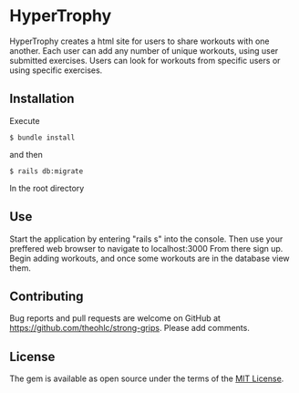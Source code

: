 # HyperTrophy

HyperTrophy creates a html site for users to share workouts with one another. Each user can add any number of unique workouts, using user submitted exercises. Users can look for workouts from specific users or using specific exercises.

## Installation

Execute 

    $ bundle install

and then

    $ rails db:migrate

In the root directory

## Use

Start the application by entering "rails s" into the console. Then use your preffered web browser to navigate to localhost:3000 From there sign up. Begin adding workouts, and once some workouts are in the database view them. 

## Contributing

Bug reports and pull requests are welcome on GitHub at https://github.com/theohlc/strong-grips. Please add comments.

## License

The gem is available as open source under the terms of the [MIT License](https://opensource.org/licenses/MIT).
